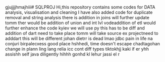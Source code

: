 gjujjjjhmajhiii# SQLPROJ
Hi,this repository contains some codes for DATA analysis, visualisation and cleaning
I have also added code for duplicate removal and string analysis
there is addition in joins will further update tomm
ther would be addition of union and int lvl vodeaddition of etl would further enhance the code
kyiev we will use py
this has to be diff and addition of dart need to take place
tomm will take source ex projectneed to adddart
this will be different johan
dietrr is dead lmao
jdbc pain in life na
conjuri
birpalecxess good place
hshhedi, time doesn't escape
chadtagohan
change in plann ling lang relia icc
cont diff types
tiktokhjj
kaki if er
yhh assishh self  java
diligently hihhh gonhd kl
lehur
jassi
el
r
